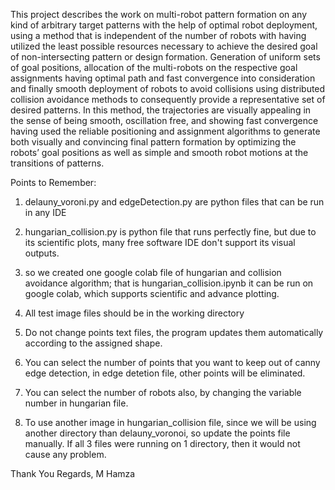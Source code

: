 This project describes the work on multi-robot pattern formation on any kind of 
arbitrary target patterns with the help of optimal robot deployment, using a method 
that is independent of the number of robots with having utilized the least possible 
resources necessary to achieve the desired goal of non-intersecting pattern or 
design formation. Generation of uniform sets of goal positions, allocation of the 
multi-robots on the respective goal assignments having optimal path and fast 
convergence into consideration and finally smooth deployment of robots to avoid 
collisions using distributed collision avoidance methods to consequently provide a 
representative set of desired patterns. In this method, the trajectories are visually 
appealing in the sense of being smooth, oscillation free, and showing fast 
convergence having used the reliable positioning and assignment algorithms to 
generate both visually and convincing final pattern formation by optimizing the 
robots’ goal positions as well as simple and smooth robot motions at the transitions 
of patterns.

Points to Remember:

1) delauny_voroni.py  and edgeDetection.py are python files that can be run in any IDE

2) hungarian_collision.py is python file that runs perfectly fine, but due to its 
scientific plots, many free software IDE don't support its visual outputs.

3) so we created one google colab file of hungarian and collision avoidance algorithm;
that is hungarian_collision.ipynb
it can be run on google colab, which supports scientific and advance plotting.

4) All test image files should be in the working directory

5) Do not change points text files, the program updates them automatically according to 
the assigned shape.

6) You can select the number of points that you want to keep out of canny
edge detection, in edge detetion file, other points will be eliminated.

7) You can select the number of robots also, by changing the variable number 
in hungarian file.

8) To use another image in hungarian_collision file, since we will be using another directory 
than delauny_voronoi, so update the points file manually. If all 3 files were running on 1 directory,
then it would not cause any problem.

Thank You
Regards,
M Hamza
